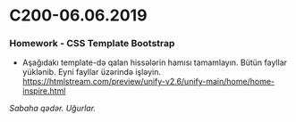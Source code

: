 # C200-06.06.2019

### Homework - CSS Template Bootstrap
- Aşağıdakı template-də qalan hissələrin hamısı tamamlayın. Bütün fayllar yüklənib. Eyni fayllar üzərində işləyin.
  https://htmlstream.com/preview/unify-v2.6/unify-main/home/home-inspire.html
  
*Sabaha qədər. Uğurlar.*
